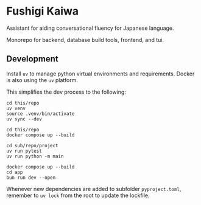 # Fushigi Kaiwa

Assistant for aiding conversational fluency for Japanese language.

Monorepo for backend, database build tools, frontend, and tui.

## Development

Install `uv` to manage python virtual environments and requirements. Docker is also using the `uv` platform.

This simplifies the dev process to the following:

```shell Set up local dev environment
cd this/repo
uv venv
source .venv/bin/activate
uv sync --dev
```

```shell Build, test, and run
cd this/repo
docker compose up --build
```

```shell Locally test and run
cd sub/repo/project
uv run pytest
uv run python -m main
```

```shell Turn on db, api, and app
docker compose up --build
cd app
bun run dev --open
```

Whenever new dependencies are added to subfolder `pyproject.toml`, remember to `uv lock` from the root to update the lockfile.
